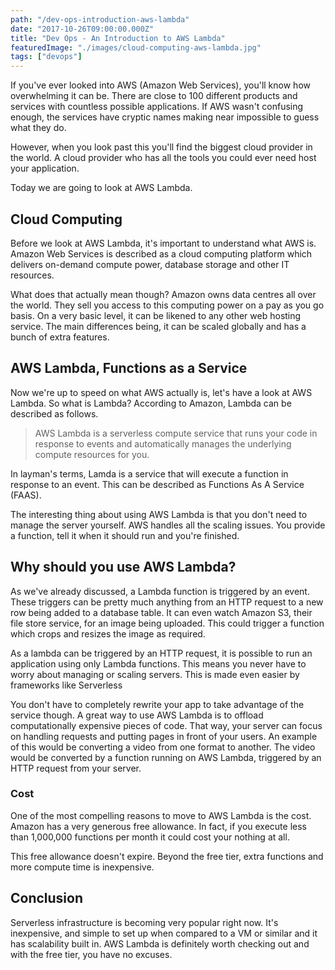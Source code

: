 ```yaml
---
path: "/dev-ops-introduction-aws-lambda"
date: "2017-10-26T09:00:00.000Z"
title: "Dev Ops - An Introduction to AWS Lambda"
featuredImage: "./images/cloud-computing-aws-lambda.jpg"
tags: ["devops"]
---
```


If you've ever looked into AWS (Amazon Web Services), you'll know how overwhelming it can be. There are close to 100 different products and services with countless possible applications. If AWS wasn't confusing enough, the services have cryptic names making near impossible to guess what they do.

However, when you look past this you'll find the biggest cloud provider in the world. A cloud provider who has all the tools you could ever need host your application.

Today we are going to look at AWS Lambda.

## Cloud Computing

Before we look at AWS Lambda, it's important to understand what AWS is. Amazon Web Services is described as a cloud computing platform which delivers on-demand compute power, database storage and other IT resources.

What does that actually mean though? Amazon owns data centres all over the world. They sell you access to this computing power on a pay as you go basis. On a very basic level, it can be likened to any other web hosting service. The main differences being, it can be scaled globally and has a bunch of extra features.

## AWS Lambda, Functions as a Service

Now we're up to speed on what AWS actually is, let's have a look at AWS Lambda. So what is Lambda? According to Amazon, Lambda can be described as follows.

>AWS Lambda is a serverless compute service that runs your code in response to events and automatically manages the underlying compute resources for you.

In layman's terms, Lamda is a service that will execute a function in response to an event. This can be described as Functions As A Service (FAAS).

The interesting thing about using AWS Lambda is that you don't need to manage the server yourself. AWS handles all the scaling issues. You provide a function, tell it when it should run and you're finished.

## Why should you use AWS Lambda?

As we've already discussed, a Lambda function is triggered by an event. These triggers can be pretty much anything from an HTTP request to a new row being added to a database table. It can even watch Amazon S3, their file store service, for an image being uploaded. This could trigger a function which crops and resizes the image as required.

As a lambda can be triggered by an HTTP request, it is possible to run an application using only Lambda functions. This means you never have to worry about managing or scaling servers. This is made even easier by frameworks like Serverless

You don't have to completely rewrite your app to take advantage of the service though. A great way to use AWS Lambda is to offload computationally expensive pieces of code. That way, your server can focus on handling requests and putting pages in front of your users. An example of this would be converting a video from one format to another. The video would be converted by a function running on AWS Lambda, triggered by an HTTP request from your server.

### Cost

One of the most compelling reasons to move to AWS Lambda is the cost. Amazon has a very generous free allowance. In fact, if you execute less than 1,000,000 functions per month it could cost your nothing at all.

This free allowance doesn't expire. Beyond the free tier, extra functions and more compute time is inexpensive.

## Conclusion

Serverless infrastructure is becoming very popular right now. It's inexpensive, and simple to set up when compared to a VM or similar and it has scalability built in. AWS Lambda is definitely worth checking out and with the free tier, you have no excuses.
